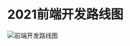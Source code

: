 # 2021前端开发路线图

<img :src="('http://i0.hdslb.com/bfs/album/87371444ee46e01615d3904e970a0d2b49fade03.png')" alt="前端开发路线图">